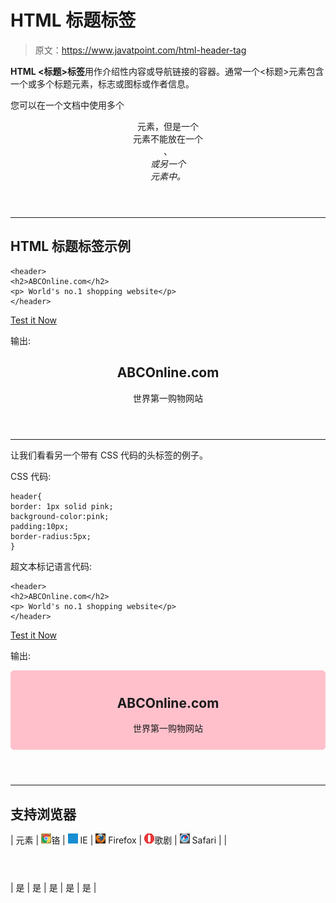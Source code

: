 # HTML 标题标签

> 原文：<https://www.javatpoint.com/html-header-tag>

**HTML <标题>标签**用作介绍性内容或导航链接的容器。通常一个<标题>元素包含一个或多个标题元素，标志或图标或作者信息。

您可以在一个文档中使用多个

<header>元素，但是一个

<header>元素不能放在一个

<footer>、

<address>或另一个

<header>元素中。</header>

</address>

</footer>

</header>

</header>

* * *

## HTML 标题标签示例

```
<header>
<h2>ABCOnline.com</h2>
<p> World's no.1 shopping website</p>
</header>

```

[Test it Now](https://www.javatpoint.com/oprweb/test.jsp?filename=htmlheadertag1)

输出:

<header>

## ABCOnline.com

世界第一购物网站

</header>

* * *

让我们看看另一个带有 CSS 代码的头标签的例子。

CSS 代码:

```
header{
border: 1px solid pink;
background-color:pink;
padding:10px;
border-radius:5px;
}

```

超文本标记语言代码:

```
<header>
<h2>ABCOnline.com</h2>
<p> World's no.1 shopping website</p>
</header>

```

[Test it Now](https://www.javatpoint.com/oprweb/test.jsp?filename=htmlheadertag2)

输出:

<header style="border: 1px solid pink;background-color:pink;padding:10px;border-radius:5px;">

## ABCOnline.com

世界第一购物网站

</header>

* * *

## 支持浏览器

| 元素 | ![chrome browser](img/4fbdc93dc2016c5049ed108e7318df19.png)铬 | ![ie browser](img/83dd23df1fe8373fd5bf054b2c1dd88b.png) IE | ![firefox browser](img/4f001fff393888a8a807ed29b28145d1.png) Firefox | ![opera browser](img/6cad4a592cc69a052056a0577b4aac65.png)歌剧 | ![safari browser](img/a0f6a9711a92203c5dc5c127fe9c9fca.png) Safari |
| 

<header></header>

 | 是 | 是 | 是 | 是 | 是 |
